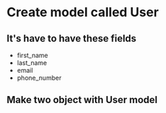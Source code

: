 #  Create model called User
## It's have to have these fields
- first_name 
- last_name 
- email
- phone_number

## Make two object with User model
